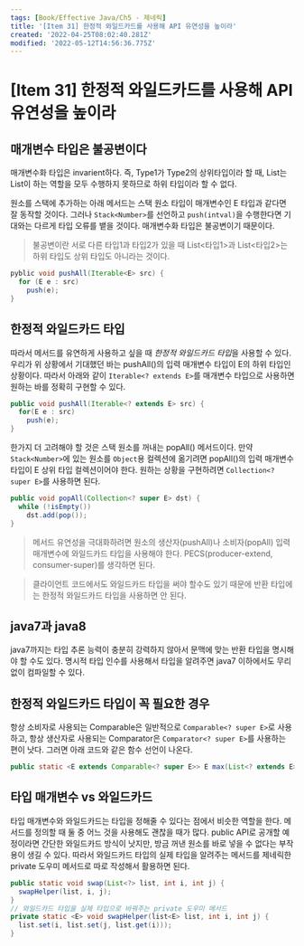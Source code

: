 ```yaml
---
tags: [Book/Effective Java/Ch5 - 제네릭]
title: '[Item 31] 한정적 와일드카드를 사용해 API 유연성을 높이라'
created: '2022-04-25T08:02:40.281Z'
modified: '2022-05-12T14:56:36.775Z'
---
```


# [Item 31] 한정적 와일드카드를 사용해 API 유연성을 높이라

## 매개변수 타입은 불공변이다

매개변수화 타입은 invarient하다. 즉, Type1가 Type2의 상위타입이라 할 때, List<Type2>는 List<Type1>이 하는 역할을 모두 수행하지 못하므로 하위 타입이라 할 수 없다.

원소를 스택에 추가하는 아래 메서드는 스택 원소 타입이 매개변수인 E 타입과 같다면 잘 동작할 것이다. 그러나 `Stack<Number>`를 선언하고 `push(intval)`을 수행한다면 기대와는 다르게 타입 오류를 뱉을 것이다. 매개변수화 타입은 불공변이기 때문이다.

> 불공변이란 서로 다른 타입1과 타입2가 있을 때 List<타입1>과 List<타입2>는 하위 타입도 상위 타입도 아니라는 것이다.

```java
pyblic void pushAll(Iterable<E> src) {
  for (E e : src)
    push(e);
}
```

## 한정적 와일드카드 타입

따라서 메서드를 유연하게 사용하고 싶을 때 *한정적 와일드카드 타입*을 사용할 수 있다. 우리가 위 상황에서 기대했던 바는 pushAll()의 입력 매개변수 타입이 E의 하위 타입인 상황이다. 따라서 아래와 같이 `Iterable<? extends E>`를 매개변수 타입으로 사용하면 원하는 바를 정확히 구현할 수 있다.

```java
public void pushAll(Iterable<? extends E> src) {
  for(E e : src)
    push(e);
}
```

한가지 더 고려해야 할 것은 스택 원소를 꺼내는 popAll() 메서드이다. 만약 `Stack<Number>`에 있는 원소를 `Object`용 컬렉션에 옮기려면 popAll()의 입력 매개변수 타입이 E 상위 타입 컬렉션이어야 한다. 원하는 상황을 구현하려면 `Collection<? super E>`를 사용하면 된다.

```java
public void popAll(Collection<? super E> dst) {
  while (!isEmpty())
    dst.add(pop());
}
```

> 메서드 유연성을 극대화하려면 원소의 생산자(pushAll)나 소비자(popAll) 입력 매개변수에 와일드카드 타입을 사용해야 한다. PECS(producer-extend, consumer-super)를 생각하면 된다.

> 클라이언트 코드에서도 와일드카드 타입을 써야 할수도 있기 때문에 반환 타입에는 한정적 와일드카드 타입을 사용하면 안 된다. 

## java7과 java8

java7까지는 타입 추론 능력이 충분히 강력하지 않아서 문맥에 맞는 반환 타입을 명시해야 할 수도 있다. 명시적 타입 인수를 사용해서 타입을 알려주면 java7 이하에서도 무리 없이 컴파일할 수 있다.

## 한정적 와일드카드 타입이 꼭 필요한 경우

항상 소비자로 사용되는 Comparable은 일반적으로 `Comparable<? super E>`로 사용하고, 항상 생산자로 사용되는 Comparator은 `Comparator<? super E>`를 사용하는 편이 낫다. 그러면 아래 코드와 같은 함수 선언이 나온다.

```java
public static <E extends Comparable<? super E>> E max(List<? extends E> list)
```

## 타입 매개변수 vs 와일드카드

타입 매개변수와 와일드카드는 타입을 정해줄 수 있다는 점에서 비슷한 역할을 한다. 메서드를 정의할 때 둘 중 어느 것을 사용해도 괜찮을 때가 많다. public API로 공개할 예정이라면 간단한 와일드카드 방식이 낫지만, 방금 꺼낸 원소를 바로 넣을 수 없다는 부작용이 생길 수 있다. 따라서 와일드카드 타입의 실제 타입을 알려주는 메서드를 제네릭한 private 도우미 메서드로 따로 작성해서 활용하면 된다.

```java
public static void swap(List<?> list, int i, int j) {
  swapHelper(list, i, j);
}
// 와일드카드 타입을 실제 타입으로 바꿔주는 private 도우미 메서드
private static <E> void swapHelper(list<E> list, int i, int j) {
  list.set(i, list.set(j, list.get(i)));
}
```

